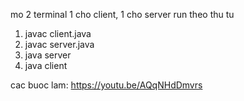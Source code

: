 mo 2 terminal 1 cho client, 1 cho server
run theo thu tu
1.  javac client.java
2.  javac server.java
3.  java server
4.  java client

cac buoc lam: https://youtu.be/AQqNHdDmvrs
